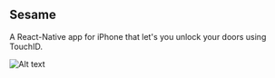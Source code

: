 ## Sesame
A React-Native app for iPhone that let's you unlock your doors using TouchID.

![Alt text](SesameApp/app/images/Sesame-Intro.gif)
